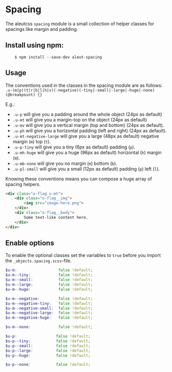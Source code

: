 # Spacing

The aleutcss `spacing` module is a small collection of helper classes for
spacings like margin and padding.

## Install using npm:

```ssh
    $ npm install --save-dev aleut-spacing
```

## Usage
The conventions used in the classes in the spacing module are as follows:
    `.u-(m|p)(t|r|b|l|h|v)(-negative)(-tiny|-small|-large|-huge|-none)(@breakpoint) {}`

E.g.:

* `.u-p` will give you a padding around the whole object (24px as default)
* `.u-mt` will give you a margin-top on the object (24px as default)
* `.u-mv` will give you a vertical margin (top and bottom) (24px as default).
* `.u-ph` will give you a horizontal padding (left and right) (24px as default).
* `.u-mt-negative-large` will give you a large (48px as default) negative margin (`m`) top (`t`).
* `.u-p-tiny` will give you a tiny (6px as default) padding (`p`).
* `.u-mh-huge` will give you a huge (96px as default) horizontal (`h`) margin (`m`).
* `.u-mb-none` will give you no margin (`m`) bottom (`b`).
* `.u-pl-small` will give you a small (12px as default) padding (`p`) left (`l`).

Knowing these conventions means you can compose a huge array of spacing helpers.

```html
<div class="o-flag u-mt">
    <div class="o-flag__img">
		<img src="image-here.png">
	</div>
	<div class="o-flag__body">
		Some text-like content here.
	</div>
</div>
```

## Enable options
To enable the optional classes set the variables to `true` before you import
the `_objects.spacing.scss`-file.

```scss
$u-m:                  false !default;
$u-m--tiny:            false !default;
$u-m--small:           false !default;
$u-m--large:           false !default;
$u-m--huge:            false !default;

$u-m--negative:        false !default;
$u-m--negative-tiny:   false !default;
$u-m--negative-small:  false !default;
$u-m--negative-large:  false !default;
$u-m--negative-huge:   false !default;

$u-m--none:            false !default;

$u-p:                 false !default;
$u-p--tiny:           false !default;
$u-p--small:          false !default;
$u-p--large:          false !default;
$u-p--huge:           false !default;

$u-p--none:           false !default;
```

